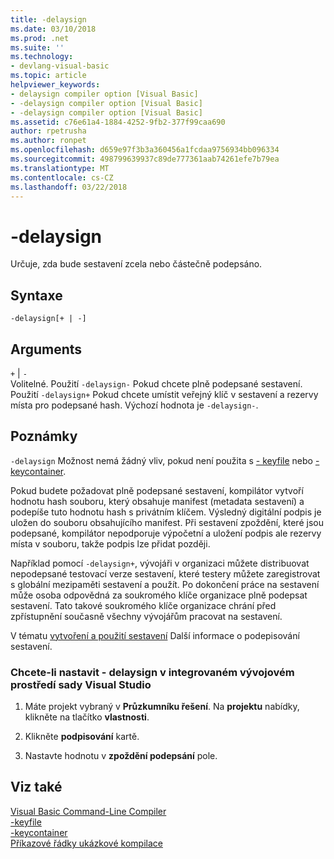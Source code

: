 ```yaml
---
title: -delaysign
ms.date: 03/10/2018
ms.prod: .net
ms.suite: ''
ms.technology:
- devlang-visual-basic
ms.topic: article
helpviewer_keywords:
- delaysign compiler option [Visual Basic]
- -delaysign compiler option [Visual Basic]
- -delaysign compiler option [Visual Basic]
ms.assetid: c76e61a4-1884-4252-9fb2-377f99caa690
author: rpetrusha
ms.author: ronpet
ms.openlocfilehash: d659e97f3b3a360456a1fcdaa9756934bb096334
ms.sourcegitcommit: 498799639937c89de777361aab74261efe7b79ea
ms.translationtype: MT
ms.contentlocale: cs-CZ
ms.lasthandoff: 03/22/2018
---
```

# <a name="-delaysign"></a>-delaysign
Určuje, zda bude sestavení zcela nebo částečně podepsáno.  
  
## <a name="syntax"></a>Syntaxe  
  
```  
-delaysign[+ | -]  
```  
  
## <a name="arguments"></a>Arguments  
 `+` &#124; `-`  
 Volitelné. Použití `-delaysign-` Pokud chcete plně podepsané sestavení. Použití `-delaysign+` Pokud chcete umístit veřejný klíč v sestavení a rezervy místa pro podepsané hash. Výchozí hodnota je `-delaysign-`.  
  
## <a name="remarks"></a>Poznámky  
 `-delaysign` Možnost nemá žádný vliv, pokud není použita s [- keyfile](../../../visual-basic/reference/command-line-compiler/keyfile.md) nebo [- keycontainer](../../../visual-basic/reference/command-line-compiler/keycontainer.md).  
  
 Pokud budete požadovat plně podepsané sestavení, kompilátor vytvoří hodnotu hash souboru, který obsahuje manifest (metadata sestavení) a podepíše tuto hodnotu hash s privátním klíčem. Výsledný digitální podpis je uložen do souboru obsahujícího manifest. Při sestavení zpoždění, které jsou podepsané, kompilátor nepodporuje výpočetní a uložení podpis ale rezervy místa v souboru, takže podpis lze přidat později.  
  
 Například pomocí `-delaysign+`, vývojáři v organizaci můžete distribuovat nepodepsané testovací verze sestavení, které testery můžete zaregistrovat s globální mezipaměti sestavení a použít. Po dokončení práce na sestavení může osoba odpovědná za soukromého klíče organizace plně podepsat sestavení. Tato takové soukromého klíče organizace chrání před zpřístupnění současně všechny vývojářům pracovat na sestavení.  
  
 V tématu [vytvoření a použití sestavení](../../../framework/app-domains/create-and-use-strong-named-assemblies.md) Další informace o podepisování sestavení.  
  
### <a name="to-set--delaysign-in-the-visual-studio-integrated-development-environment"></a>Chcete-li nastavit - delaysign v integrovaném vývojovém prostředí sady Visual Studio  
  
1.  Máte projekt vybraný v **Průzkumníku řešení**. Na **projektu** nabídky, klikněte na tlačítko **vlastnosti**.   
  
2.  Klikněte **podpisování** kartě.  
  
3.  Nastavte hodnotu v **zpoždění podepsání** pole.  
  
## <a name="see-also"></a>Viz také  
 [Visual Basic Command-Line Compiler](../../../visual-basic/reference/command-line-compiler/index.md)  
 [-keyfile](../../../visual-basic/reference/command-line-compiler/keyfile.md)  
 [-keycontainer](../../../visual-basic/reference/command-line-compiler/keycontainer.md)  
 [Příkazové řádky ukázkové kompilace](../../../visual-basic/reference/command-line-compiler/sample-compilation-command-lines.md)
